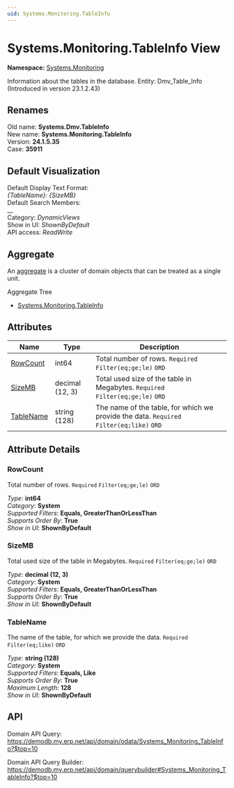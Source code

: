 ```yaml
---
uid: Systems.Monitoring.TableInfo
---
```

# Systems.Monitoring.TableInfo View

**Namespace:** [Systems.Monitoring](Systems.Monitoring.md)  

Information about the tables in the database. Entity: Dmv_Table_Info (Introduced in version 23.1.2.43)

## Renames

Old name: **Systems.Dmv.TableInfo**  
New name: **Systems.Monitoring.TableInfo**  
Version: **24.1.5.35**  
Case: **35911**  



## Default Visualization
Default Display Text Format:  
_{TableName}: {SizeMB}_  
Default Search Members:  
__  
Category:  _DynamicViews_  
Show in UI:  _ShownByDefault_  
API access:  _ReadWrite_  

## Aggregate
An [aggregate](https://docs.erp.net/tech/advanced/concepts/aggregates.html) is a cluster of domain objects that can be treated as a single unit.  

Aggregate Tree  
* [Systems.Monitoring.TableInfo](Systems.Monitoring.TableInfo.md)  

## Attributes

| Name | Type | Description |
| ---- | ---- | --- |
| [RowCount](Systems.Monitoring.TableInfo.md#rowcount) | int64 | Total number of rows. `Required` `Filter(eq;ge;le)` `ORD` 
| [SizeMB](Systems.Monitoring.TableInfo.md#sizemb) | decimal (12, 3) | Total used size of the table in Megabytes. `Required` `Filter(eq;ge;le)` `ORD` 
| [TableName](Systems.Monitoring.TableInfo.md#tablename) | string (128) | The name of the table, for which we provide the data. `Required` `Filter(eq;like)` `ORD` 


## Attribute Details

### RowCount

Total number of rows. `Required` `Filter(eq;ge;le)` `ORD`

_Type_: **int64**  
_Category_: **System**  
_Supported Filters_: **Equals, GreaterThanOrLessThan**  
_Supports Order By_: **True**  
_Show in UI_: **ShownByDefault**  

### SizeMB

Total used size of the table in Megabytes. `Required` `Filter(eq;ge;le)` `ORD`

_Type_: **decimal (12, 3)**  
_Category_: **System**  
_Supported Filters_: **Equals, GreaterThanOrLessThan**  
_Supports Order By_: **True**  
_Show in UI_: **ShownByDefault**  

### TableName

The name of the table, for which we provide the data. `Required` `Filter(eq;like)` `ORD`

_Type_: **string (128)**  
_Category_: **System**  
_Supported Filters_: **Equals, Like**  
_Supports Order By_: **True**  
_Maximum Length_: **128**  
_Show in UI_: **ShownByDefault**  


## API

Domain API Query:
<https://demodb.my.erp.net/api/domain/odata/Systems_Monitoring_TableInfo?$top=10>

Domain API Query Builder:
<https://demodb.my.erp.net/api/domain/querybuilder#Systems_Monitoring_TableInfo?$top=10>

